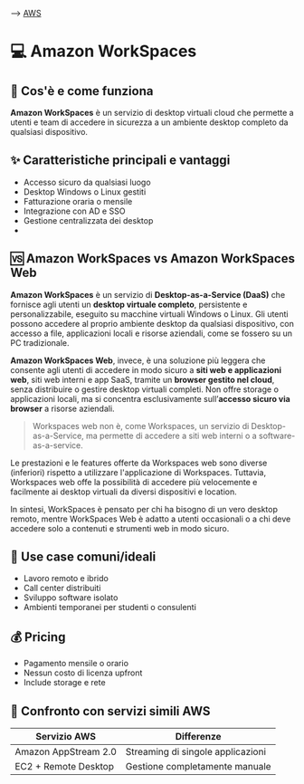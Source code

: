 --> [AWS](AWS.md)
# 💻 Amazon WorkSpaces

## 📘 Cos'è e come funziona

**Amazon WorkSpaces** è un servizio di desktop virtuali cloud che permette a utenti e team di accedere in sicurezza a un ambiente desktop completo da qualsiasi dispositivo.

## ✨ Caratteristiche principali e vantaggi

- Accesso sicuro da qualsiasi luogo
- Desktop Windows o Linux gestiti
- Fatturazione oraria o mensile
- Integrazione con AD e SSO
- Gestione centralizzata dei desktop
- 
## 🆚 Amazon WorkSpaces vs Amazon WorkSpaces Web

**Amazon WorkSpaces** è un servizio di **Desktop-as-a-Service (DaaS)** che fornisce agli utenti un **desktop virtuale completo**, persistente e personalizzabile, eseguito su macchine virtuali Windows o Linux. Gli utenti possono accedere al proprio ambiente desktop da qualsiasi dispositivo, con accesso a file, applicazioni locali e risorse aziendali, come se fossero su un PC tradizionale.

**Amazon WorkSpaces Web**, invece, è una soluzione più leggera che consente agli utenti di accedere in modo sicuro a **siti web e applicazioni web**, siti web interni e app SaaS, tramite un **browser gestito nel cloud**, senza distribuire o gestire desktop virtuali completi. 
Non offre storage o applicazioni locali, ma si concentra esclusivamente sull’**accesso sicuro via browser** a risorse aziendali.
> Workspaces web non è, come Workspaces, un servizio di Desktop-as-a-Service, ma permette di accedere a siti web interni o a software-as-a-service. 

Le prestazioni e le features offerte da Workspaces web sono diverse (inferiori) rispetto a utilizzare l'applicazione di Workspaces. Tuttavia, Workspaces web offe la possibilità di accedere più velocemente e facilmente ai desktop virtuali da diversi dispositivi e location.

In sintesi, WorkSpaces è pensato per chi ha bisogno di un vero desktop remoto, mentre WorkSpaces Web è adatto a utenti occasionali o a chi deve accedere solo a contenuti e strumenti web in modo sicuro.


## 🚀 Use case comuni/ideali

- Lavoro remoto e ibrido
- Call center distribuiti
- Sviluppo software isolato
- Ambienti temporanei per studenti o consulenti

## 💰 Pricing

- Pagamento mensile o orario
- Nessun costo di licenza upfront
- Include storage e rete

## 🔄 Confronto con servizi simili AWS

| Servizio AWS         | Differenze                          |
|----------------------|-------------------------------------|
| Amazon AppStream 2.0 | Streaming di singole applicazioni   |
| EC2 + Remote Desktop | Gestione completamente manuale      |
